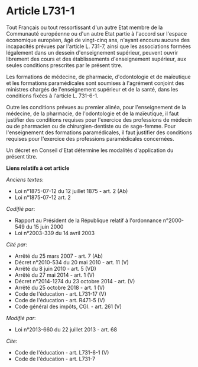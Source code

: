 # Article L731-1

Tout Français ou tout ressortissant d'un autre Etat membre de la Communauté européenne ou d'un autre Etat partie à l'accord
sur l'espace économique européen, âgé de vingt-cinq ans, n'ayant encouru aucune des incapacités prévues par l'article L.
731-7, ainsi que les associations formées légalement dans un dessein d'enseignement supérieur, peuvent ouvrir librement des
cours et des établissements d'enseignement supérieur, aux seules conditions prescrites par le présent titre. 

Les formations de médecine, de pharmacie, d'odontologie et de maïeutique et les formations paramédicales sont soumises à
l'agrément conjoint des ministres chargés de l'enseignement supérieur et de la santé, dans les conditions fixées à l'article
L. 731-6-1.

Outre les conditions prévues au premier alinéa, pour l'enseignement de la médecine, de la pharmacie, de l'odontologie et de
la maïeutique, il faut justifier des conditions requises pour l'exercice des professions de médecin ou de pharmacien ou de
chirurgien-dentiste ou de sage-femme. Pour l'enseignement des formations paramédicales, il faut justifier des conditions
requises pour l'exercice des professions paramédicales concernées. 

Un décret en Conseil d'Etat détermine les modalités d'application du présent titre.

**Liens relatifs à cet article**

_Anciens textes_:

  - Loi n°1875-07-12 du 12 juillet 1875 - art. 2 (Ab)
  - Loi n°1875-07-12 art. 2

_Codifié par_:

  - Rapport au Président de la République relatif à l'ordonnance n°2000-549 du 15 juin 2000
  - Loi n°2003-339 du 14 avril 2003

_Cité par_:

  - Arrêté du 25 mars 2007 - art. 7 (Ab)
  - Décret n°2010-534 du 20 mai 2010 - art. 11 (V)
  - Arrêté du 8 juin 2010 - art. 5 (VD)
  - Arrêté du 27 mai 2014 - art. 1 (V)
  - Décret n°2014-1274 du 23 octobre 2014 - art. (V)
  - Arrêté du 25 octobre 2018 - art. 1 (V)
  - Code de l'éducation - art. L731-17 (V)
  - Code de l'éducation - art. R471-5 (V)
  - Code général des impôts, CGI. - art. 261 (V)

_Modifié par_:

  - Loi n°2013-660 du 22 juillet 2013 - art. 68

_Cite_:

  - Code de l'éducation - art. L731-6-1 (V)
  - Code de l'éducation - art. L731-7

